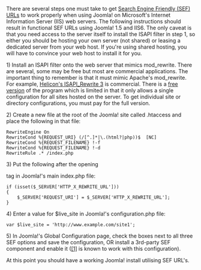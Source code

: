 <!-- Filename: Enabling_Search_Engine_Friendly_(SEF)_URLs_on_IIS/IIS6/1.5 / Display title: Enabling Search Engine Friendly (SEF) URLs on IIS/IIS6/1.5 -->

There are several steps one must take to get [Search Engine Friendly
(SEF)
URLs](https://docs.joomla.org/Search_Engine_Friendly_URLs "Search Engine Friendly URLs")
to work properly when using Joomla! on Microsoft's Internet Information
Server (IIS) web servers. The following instructions should result in
functional SEF URLs using Joomla! 1.5 and IIS6. The only caveat is that
you need access to the server itself to install the ISAPI filter in step
1, so either you should be hosting your own server (not shared) or
leasing a dedicated server from your web host. If you're using shared
hosting, you will have to convince your web host to install it for you.

1\) Install an ISAPI filter onto the web server that mimics mod_rewrite.
There are several, some may be free but most are commercial
applications. The important thing to remember is that it must mimic
Apache's mod_rewrite. For example,
<a href="http://www.helicontech.com/isapi_rewrite/"
class="external text" target="_blank"
rel="nofollow noreferrer noopener">Helicon's ISAPI_Rewrite 3</a> is
commercial. There is a
<a href="http://www.helicontech.com/isapi_rewrite/doc/litever.htm"
class="external text" target="_blank"
rel="nofollow noreferrer noopener">free version</a> of the program which
is limited in that it only allows a single configuration for all sites
hosted on the server. To get individual site or directory
configurations, you must pay for the full version.

2\) Create a new file at the root of the Joomla! site called .htaccess
and place the following in that file:

    RewriteEngine On
    RewriteCond %{REQUEST_URI} (/[^.]*|\.(html?|php))$  [NC]
    RewriteCond %{REQUEST_FILENAME} !-f
    RewriteCond %{REQUEST_FILENAME} !-d
    RewriteRule .* /index.php

3\) Put the following after the opening

tag in Joomla!'s main index.php file:

    if (isset($_SERVER['HTTP_X_REWRITE_URL']))
    {
        $_SERVER['REQUEST_URI'] = $_SERVER['HTTP_X_REWRITE_URL'];
    }

4\) Enter a value for \$live_site in Joomla!'s configuration.php file:

    var $live_site = 'http://www.example.com/site1';

5\) In Joomla!'s Global Configuration page, check the boxes next to all
three SEF options and save the configuration, OR install a 3rd-party SEF
component and enable it
(<a href="http://www.smartsef.org/SmartSEF" class="external autonumber"
target="_blank" rel="nofollow noreferrer noopener">[1]</a> is known to
work with this configuration).

At this point you should have a working Joomla! install utilising SEF
URL's.
